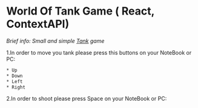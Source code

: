 # World Of Tank Game ( React, ContextAPI)

*Brief info: Small and simple [Tank](https://world-of-tank.herokuapp.com/) game* 

1.In order to move you tank please press this buttons on your NoteBook or PC:
```bash
* Up
* Down
* Left
* Right 
```

2.In order to shoot please press Space on your NoteBook or PC:

